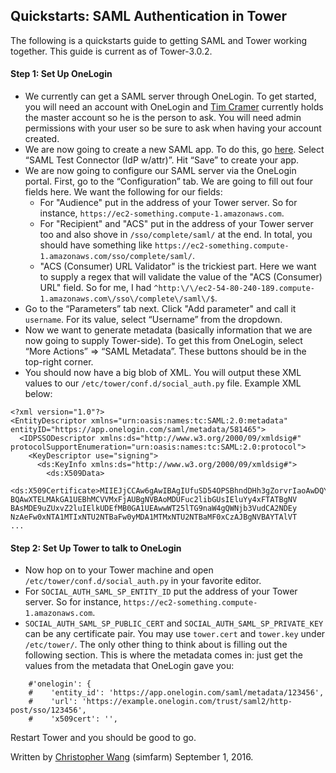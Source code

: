 ## Quickstarts: SAML Authentication in Tower

The following is a quickstarts guide to getting SAML and Tower working together. This guide is current as of Tower-3.0.2.

#### Step 1: Set Up OneLogin
* We currently can get a SAML server through OneLogin. To get started, you will need an account with OneLogin and [Tim Cramer](mailto:ticramer@redhat.com) currently holds the master account so he is the person to ask. You will need admin permissions with your user so be sure to ask when having your account created.
* We are now going to create a new SAML app. To do this, go [here](https://admin.us.onelogin.com/apps/find). Select “SAML Test Connector (IdP w/attr)”. Hit “Save” to create your app.
* We are now going to configure our SAML server via the OneLogin portal. First, go to the “Configuration” tab. We are going to fill out four fields here. We want the following for our fields:
  * For "Audience" put in the address of your Tower server. So for instance, `https://ec2-something.compute-1.amazonaws.com`.
  * For "Recipient" and "ACS" put in the address of your Tower server too and also shove in `/sso/complete/saml/` at the end. In total, you should have something like `https://ec2-something.compute-1.amazonaws.com/sso/complete/saml/`.
  * "ACS (Consumer) URL Validator" is the trickiest part. Here we want to supply a regex that will validate the value of the "ACS (Consumer) URL" field. So for me, I had `^http:\/\/ec2-54-80-240-189.compute-1.amazonaws.com\/sso\/complete\/saml\/$`.
* Go to the “Parameters” tab next. Click "Add parameter" and call it `username`. For its value, select “Username” from the dropdown.
* Now we want to generate metadata (basically information that we are now going to supply Tower-side). To get this from OneLogin, select “More Actions” => “SAML Metadata”. These buttons should be in the top-right corner.
* You should now have a big blob of XML. You will output these XML values to our `/etc/tower/conf.d/social_auth.py` file. Example XML below:
```
<?xml version="1.0"?>
<EntityDescriptor xmlns="urn:oasis:names:tc:SAML:2.0:metadata" entityID="https://app.onelogin.com/saml/metadata/581465">
  <IDPSSODescriptor xmlns:ds="http://www.w3.org/2000/09/xmldsig#" protocolSupportEnumeration="urn:oasis:names:tc:SAML:2.0:protocol">
    <KeyDescriptor use="signing">
      <ds:KeyInfo xmlns:ds="http://www.w3.org/2000/09/xmldsig#">
        <ds:X509Data>
          <ds:X509Certificate>MIIEJjCCAw6gAwIBAgIUfuSD54OPSBhndDHh3gZorvrIaoAwDQYJKoZIhvcNAQEF
BQAwXTELMAkGA1UEBhMCVVMxFjAUBgNVBAoMDUFuc2libGUsIEluYy4xFTATBgNV
BAsMDE9uZUxvZ2luIElkUDEfMB0GA1UEAwwWT25lTG9naW4gQWNjb3VudCA2NDEy
NzAeFw0xNTA1MTIxNTU2NTBaFw0yMDA1MTMxNTU2NTBaMF0xCzAJBgNVBAYTAlVT
...
```

#### Step 2: Set Up Tower to talk to OneLogin
* Now hop on to your Tower machine and open `/etc/tower/conf.d/social_auth.py` in your favorite editor.
* For `SOCIAL_AUTH_SAML_SP_ENTITY_ID` put the address of your Tower server. So for instance, `https://ec2-something.compute-1.amazonaws.com`.
* `SOCIAL_AUTH_SAML_SP_PUBLIC_CERT` and `SOCIAL_AUTH_SAML_SP_PRIVATE_KEY` can be any certificate pair. You may use `tower.cert` and `tower.key` under `/etc/tower/`.
The only other thing to think about is filling out the following section. This is where the metadata comes in: just get the values from the metadata that OneLogin gave you:
```
    #'onelogin': {
    #    'entity_id': 'https://app.onelogin.com/saml/metadata/123456',
    #    'url': 'https://example.onelogin.com/trust/saml2/http-post/sso/123456',
    #    'x509cert': '',
```
Restart Tower and you should be good to go.

Written by [Christopher Wang](mailto:chrwang@redhat.com) (simfarm) September 1, 2016.
